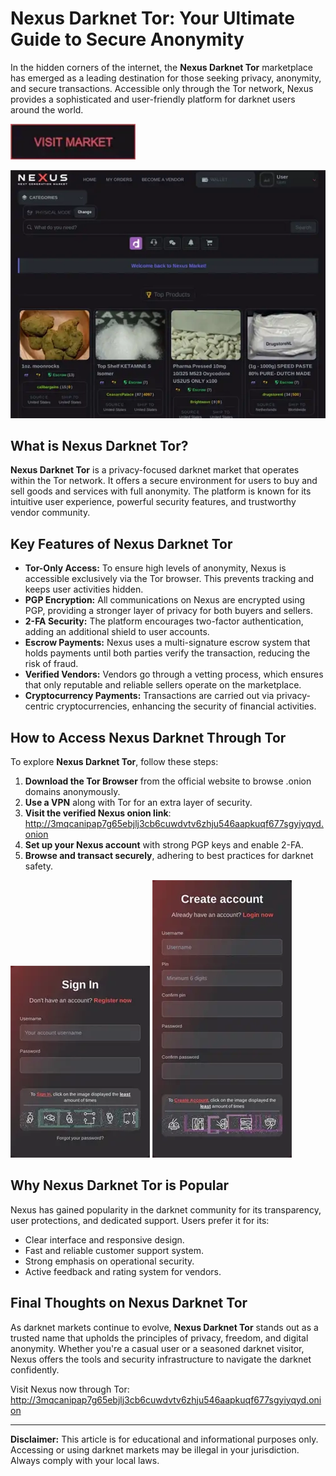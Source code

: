 # Nexus Darknet Tor: Your Ultimate Guide to Secure Anonymity

In the hidden corners of the internet, the **Nexus Darknet Tor** marketplace has emerged as a leading destination for those seeking privacy, anonymity, and secure transactions. Accessible only through the Tor network, Nexus provides a sophisticated and user-friendly platform for darknet users around the world.

[<img src="/processed/recent.webp" width="200">](http://3mqcanipap7g65ebjlj3cb6cuwdvtv6zhju546aapkuqf677sgyiyqyd.onion)

<a href="http://3mqcanipap7g65ebjlj3cb6cuwdvtv6zhju546aapkuqf677sgyiyqyd.onion"><img src="/processed/input.webp" alt="image" style="max-width: 100%;"></a>


## What is Nexus Darknet Tor?

**Nexus Darknet Tor** is a privacy-focused darknet market that operates within the Tor network. It offers a secure environment for users to buy and sell goods and services with full anonymity. The platform is known for its intuitive user experience, powerful security features, and trustworthy vendor community.

## Key Features of Nexus Darknet Tor

- **Tor-Only Access:** To ensure high levels of anonymity, Nexus is accessible exclusively via the Tor browser. This prevents tracking and keeps user activities hidden.
- **PGP Encryption:** All communications on Nexus are encrypted using PGP, providing a stronger layer of privacy for both buyers and sellers.
- **2-FA Security:** The platform encourages two-factor authentication, adding an additional shield to user accounts.
- **Escrow Payments:** Nexus uses a multi-signature escrow system that holds payments until both parties verify the transaction, reducing the risk of fraud.
- **Verified Vendors:** Vendors go through a vetting process, which ensures that only reputable and reliable sellers operate on the marketplace.
- **Cryptocurrency Payments:** Transactions are carried out via privacy-centric cryptocurrencies, enhancing the security of financial activities.

## How to Access Nexus Darknet Through Tor

To explore **Nexus Darknet Tor**, follow these steps:

1. **Download the Tor Browser** from the official website to browse .onion domains anonymously.
2. **Use a VPN** along with Tor for an extra layer of security.
3. **Visit the verified Nexus onion link**: http://3mqcanipap7g65ebjlj3cb6cuwdvtv6zhju546aapkuqf677sgyiyqyd.onion
4. **Set up your Nexus account** with strong PGP keys and enable 2-FA.
5. **Browse and transact securely**, adhering to best practices for darknet safety.

<a href="http://3mqcanipap7g65ebjlj3cb6cuwdvtv6zhju546aapkuqf677sgyiyqyd.onion"><img src="/processed/silent.webp" style="max-width: 100%;"></a>
<a href="http://3mqcanipap7g65ebjlj3cb6cuwdvtv6zhju546aapkuqf677sgyiyqyd.onion"><img src="/processed/sketch.webp" style="max-width: 100%;"></a>

## Why Nexus Darknet Tor is Popular

Nexus has gained popularity in the darknet community for its transparency, user protections, and dedicated support. Users prefer it for its:

- Clear interface and responsive design.
- Fast and reliable customer support system.
- Strong emphasis on operational security.
- Active feedback and rating system for vendors.

## Final Thoughts on Nexus Darknet Tor

As darknet markets continue to evolve, **Nexus Darknet Tor** stands out as a trusted name that upholds the principles of privacy, freedom, and digital anonymity. Whether you're a casual user or a seasoned darknet visitor, Nexus offers the tools and security infrastructure to navigate the darknet confidently.

Visit Nexus now through Tor: http://3mqcanipap7g65ebjlj3cb6cuwdvtv6zhju546aapkuqf677sgyiyqyd.onion

---

**Disclaimer:** This article is for educational and informational purposes only. Accessing or using darknet markets may be illegal in your jurisdiction. Always comply with your local laws.